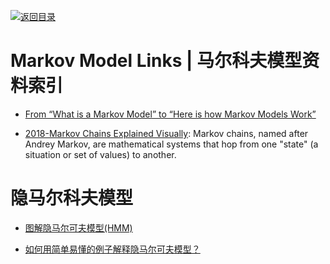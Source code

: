 [![返回目录](https://user-images.githubusercontent.com/5803001/38079637-ff0abcf0-3371-11e8-9b76-ad651620afc7.jpg)](https://github.com/wxyyxc1992/Awesome-Links)

# Markov Model Links | 马尔科夫模型资料索引

- [From “What is a Markov Model” to “Here is how Markov Models Work”](https://hackernoon.com/from-what-is-a-markov-model-to-here-is-how-markov-models-work-1ac5f4629b71#.9mrz6lizf)

- [2018-Markov Chains Explained Visually](http://setosa.io/ev/markov-chains/): Markov chains, named after Andrey Markov, are mathematical systems that hop from one "state" (a situation or set of values) to another.

# 隐马尔科夫模型

- [图解隐马尔可夫模型(HMM)](http://www.cnblogs.com/crazyacking/p/6505033.html)

* [如何用简单易懂的例子解释隐马尔可夫模型？](https://www.zhihu.com/question/20962240)
